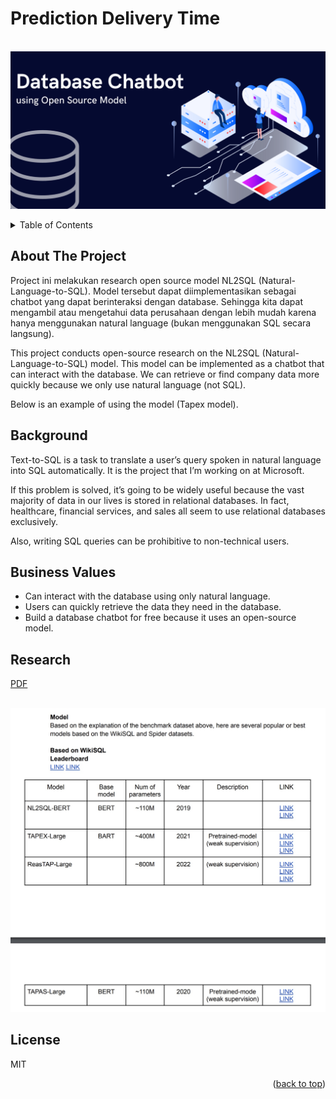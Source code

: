 # Prediction Delivery Time

<br />
<div align="center">
  <a href="">
    <img src="static/Chatbot dashboard.png">
  </a>
</div>

<p></p>

<!-- TABLE OF CONTENTS -->
<details>
  <p>
  <summary>Table of Contents</summary>
  <ol>
    <li>
      <a href="#about-the-project">About The Project</a>
      <ul>
        <li><a href="#built-with">Built With</a></li>
      </ul>
    </li>
    <li><a href="#background">Background</a></li>
    <li><a href="#business-values">Business Values</a></li>
    <li><a href="#llm-model">LLM Model</a></li>
    <li><a href="#how-to-works">How to Works</a></li>
    <li>
      <a href="#getting-started">Getting Started</a>
      <ul>
        <li><a href="#installation">Installation</a></li>
      </ul>
    </li>
    <li><a href="#license">License</a></li>
    <li><a href="#Reference">Reference</a></li>
  </ol>
  </p>
</details>


<p></p>

<!-- ABOUT THE PROJECT -->
## About The Project

Project ini melakukan research open source model NL2SQL (Natural-Language-to-SQL). Model tersebut dapat diimplementasikan sebagai chatbot yang dapat berinteraksi dengan database. Sehingga kita dapat mengambil atau mengetahui data perusahaan dengan lebih mudah karena hanya menggunakan natural language (bukan menggunakan SQL secara langsung).

This project conducts open-source research on the NL2SQL (Natural-Language-to-SQL) model. This model can be implemented as a chatbot that can interact with the database. We can retrieve or find company data more quickly because we only use natural language (not SQL).

Below is an example of using the model (Tapex model).



## Background
Text-to-SQL is a task to translate a user’s query spoken in natural language into SQL automatically. It is the project that I’m working on at Microsoft.

If this problem is solved, it’s going to be widely useful because the vast majority of data in our lives is stored in relational databases. In fact, healthcare, financial services, and sales all seem to use relational databases exclusively.

Also, writing SQL queries can be prohibitive to non-technical users.

## Business Values
- Can interact with the database using only natural language.
- Users can quickly retrieve the data they need in the database.
- Build a database chatbot for free because it uses an open-source model.


## Research
[PDF](https://huggingface.co/muchad/idt5-base)

<br />
<div align="center">
  <a href="">
    <img src="static/Research.jpg" width="600">
  </a>
</div>

## License
MIT

<p align="right">(<a href="#automed-forecasting">back to top</a>)</p>